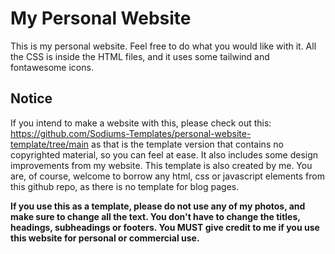 # My Personal Website

This is my personal website. Feel free to do what you would like with it. All the CSS is inside the HTML files, and it uses some tailwind and fontawesome icons.

## Notice

If you intend to make a website with this, please check out this: https://github.com/Sodiums-Templates/personal-website-template/tree/main as that is the template version that contains no copyrighted material, so you can feel at ease. It also includes some design improvements from my website. This template is also created by me. You are, of course, welcome to borrow any html, css or javascript elements from this github repo, as there is no template for blog pages.


**If you use this as a template, please do not use any of my photos, and make sure to change all the text. You don't have to change the titles, headings, subheadings or footers. You MUST give credit to me if you use this website for personal or commercial use.**
